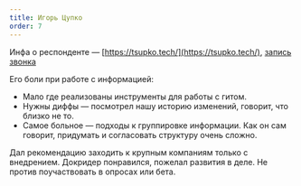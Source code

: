 ```yaml
---
title: Игорь Цупко
order: 7
---
```



Инфа о респонденте — [https://tsupko.tech/](https://tsupko.tech/), [запись звонка](https://icsitru-my.sharepoint.com/:v:/g/personal/ekaterina_pavlova_ics-it_ru/EUiGz-NM6jhIg9mxM14eo3gBuXJ6l34iwXIsmWCIPscrEw?e=vRUh13)

Его боли при работе с информацией:

- Мало где реализованы инструменты для работы с гитом.
- Нужны диффы — посмотрел нашу историю изменений, говорит, что близко не то.
- Самое больное — подходы к группировке информации. Как он сам говорит, придумать и согласовать структуру очень сложно.

Дал рекомендацию заходить к крупным компаниям только с внедрением. Докридер понравился, пожелал развития в деле. Не против поучаствовать в опросах или бета.